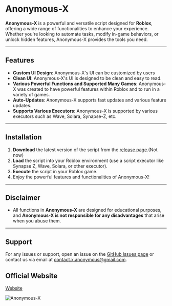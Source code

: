 # Anonymous-X

**Anonymous-X** is a powerful and versatile script designed for **Roblox**, offering a wide range of functionalities to enhance your experience. Whether you're looking to automate tasks, modify in-game behaviors, or unlock hidden features, Anonymous-X provides the tools you need.

---

## Features

- **Custom UI Design**: Anonymous-X's UI can be customized by users
- **Clean UI**: Anonymous-X's UI is designed to be clean and easy to read.
- **Various Powerful Functions and Supported Many Games**: Anonymous-X was created to have powerful features within Roblox and to run in a variety of games.
- **Auto-Updates**: Anonymous-X supports fast updates and various feature updates.
- **Supports Various Executors**: Anonymous-X is supported by various executors such as Wave, Solara, Synapse-Z, etc.

---

## Installation

1. **Download** the latest version of the script from the [release page](#).(Not now)
2. **Load** the script into your Roblox environment (use a script executor like Synapse Z, Wave, Solara, or other executor).
3. **Execute**  the script in your Roblox game.
4. Enjoy the powerful features and functionalities of Anonymous-X!

---

## Disclaimer

- All functions in **Anonymous-X** are designed for educational purposes, and **Anonymous-X is not responsible for any disadvantages** that arise when you abuse them.

---

## Support

For any issues or support, open an issue on the [GitHub Issues page](https://github.com/UncensoredUsers/Anonymous-X/issues) or contact us via email at [contact.x.anonymous@gmail.com](mailto:contact.x.anonymous@gmail.com).

## Official Website
[Website](https://uncensoredusers.github.io/Anonymous-X/)

![Anonymous-X](https://raw.githubusercontent.com/UncensoredUsers/Anonymous-X/main/logo.png)
